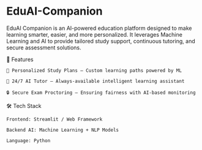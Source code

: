 # EduAI-Companion

EduAI Companion is an AI-powered education platform designed to make learning smarter, easier, and more personalized. It leverages Machine Learning and AI to provide tailored study support, continuous tutoring, and secure assessment solutions.

🚀 Features

    🎯 Personalized Study Plans – Custom learning paths powered by ML

    🤖 24/7 AI Tutor – Always-available intelligent learning assistant

    🔒 Secure Exam Proctoring – Ensuring fairness with AI-based monitoring

🛠️ Tech Stack

    Frontend: Streamlit / Web Framework

    Backend AI: Machine Learning + NLP Models

    Language: Python

